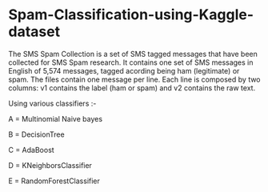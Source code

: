 # Spam-Classification-using-Kaggle-dataset

The SMS Spam Collection is a set of SMS tagged messages that have been collected for SMS Spam research.
It contains one set of SMS messages in English of 5,574 messages, tagged acording being ham (legitimate) or spam.
The files contain one message per line. Each line is composed by two columns: v1 contains the label (ham or spam) and v2 contains the raw text.


Using various classifiers :-

A = Multinomial Naive bayes

B = DecisionTree

C = AdaBoost

D = KNeighborsClassifier

E = RandomForestClassifier
